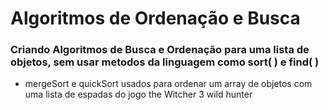 <h1> Algoritmos de Ordenação e Busca </h1>

<h3> Criando Algoritmos de Busca e Ordenação para uma lista de objetos, sem usar metodos da linguagem como sort( ) e find( ) </h3>

* mergeSort e quickSort usados para ordenar um array de objetos com uma lista de espadas do jogo the Witcher 3 wild hunter